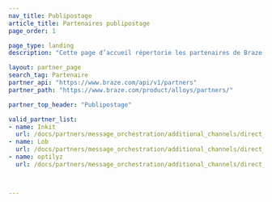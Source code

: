 ```yaml
---
nav_title: Publipostage
article_title: Partenaires publipostage
page_order: 1

page_type: landing
description: "Cette page d’accueil répertorie les partenaires de Braze (Alloys) qui vous permettent d’intégrer le publipostage directement à vos campagnes de communication."

layout: partner_page
search_tag: Partenaire
partner_api: "https://www.braze.com/api/v1/partners"
partner_path: "https://www.braze.com/product/alloys/partners/"

partner_top_header: "Publipostage"

valid_partner_list:
- name: Inkit
  url: /docs/partners/message_orchestration/additional_channels/direct_mail/inkit/
- name: Lob
  url: /docs/partners/message_orchestration/additional_channels/direct_mail/lob/
- name: optilyz
  url: /docs/partners/message_orchestration/additional_channels/direct_mail/optilyz/



---
```

